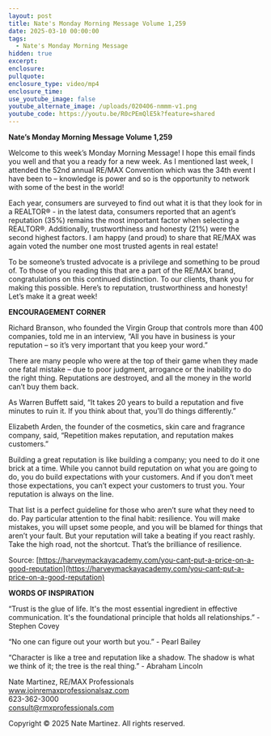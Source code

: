 ```yaml
---
layout: post
title: Nate's Monday Morning Message Volume 1,259
date: 2025-03-10 00:00:00
tags:
  - Nate's Monday Morning Message
hidden: true
excerpt:
enclosure:
pullquote:
enclosure_type: video/mp4
enclosure_time:
use_youtube_image: false
youtube_alternate_image: /uploads/020406-nmmm-v1.png
youtube_code: https://youtu.be/R0cPEmQlE5k?feature=shared
---
```

**Nate’s Monday Morning Message Volume 1,259**

Welcome to this week’s Monday Morning Message! I hope this email finds you well and that you a ready for a new week. As I mentioned last week, I attended the 52nd annual RE/MAX Convention which was the 34th event I have been to – knowledge is power and so is the opportunity to network with some of the best in the world!

Each year, consumers are surveyed to find out what it is that they look for in a REALTOR® - in the latest data, consumers reported that an agent’s reputation (35%) remains the most important factor when selecting a REALTOR®. Additionally, trustworthiness and honesty (21%) were the second highest factors. I am happy (and proud) to share that RE/MAX was again voted the number one most trusted agents in real estate!

To be someone’s trusted advocate is a privilege and something to be proud of. To those of you reading this that are a part of the RE/MAX brand, congratulations on this continued distinction. To our clients, thank you for making this possible. Here’s to reputation, trustworthiness and honesty! Let’s make it a great week!

**ENCOURAGEMENT CORNER**&nbsp;

Richard Branson, who founded the Virgin Group that controls more than 400 companies, told me in an interview, “All you have in business is your reputation – so it’s very important that you keep your word.”

There are many people who were at the top of their game when they made one fatal mistake – due to poor judgment, arrogance or the inability to do the right thing. Reputations are destroyed, and all the money in the world can’t buy them back.

As Warren Buffett said, “It takes 20 years to build a reputation and five minutes to ruin it. If you think about that, you’ll do things differently.”

Elizabeth Arden, the founder of the cosmetics, skin care and fragrance company, said, “Repetition makes reputation, and reputation makes customers.”

Building a great reputation is like building a company; you need to do it one brick at a time. While you cannot build reputation on what you are going to do, you do build expectations with your customers. And if you don’t meet those expectations, you can’t expect your customers to trust you. Your reputation is always on the line.

That list is a perfect guideline for those who aren’t sure what they need to do. Pay particular attention to the final habit: resilience. You will make mistakes, you will upset some people, and you will be blamed for things that aren’t your fault. But your reputation will take a beating if you react rashly. Take the high road, not the shortcut. That’s the brilliance of resilience.

Source: [https://harveymackayacademy.com/you-cant-put-a-price-on-a-good-reputation](https://harveymackayacademy.com/you-cant-put-a-price-on-a-good-reputation)

**WORDS OF INSPIRATION**

“Trust is the glue of life. It's the most essential ingredient in effective communication. It's the foundational principle that holds all relationships.” - Stephen Covey

“No one can figure out your worth but you.” - Pearl Bailey

“Character is like a tree and reputation like a shadow. The shadow is what we think of it; the tree is the real thing.” - Abraham Lincoln<br>

Nate Martinez, RE/MAX Professionals<br>www.joinremaxprofessionalsaz.com<br>623-362-3000<br>consult@rmxprofessionals.com

Copyright © 2025 Nate Martinez. All rights reserved.